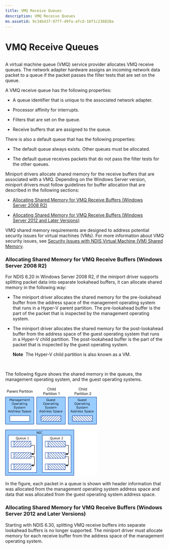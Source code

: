 ```yaml
---
title: VMQ Receive Queues
description: VMQ Receive Queues
ms.assetid: 9c34b437-97f7-49fa-afcd-16f1c238828a
---
```


# VMQ Receive Queues


## <a href="" id="ddk-virtual-machine-queue-overview-nr"></a>


A virtual machine queue (VMQ) service provider allocates VMQ receive queues. The network adapter hardware assigns an incoming network data packet to a queue if the packet passes the filter tests that are set on the queue.

A VMQ receive queue has the following properties:

-   A queue identifier that is unique to the associated network adapter.

-   Processor affinity for interrupts.

-   Filters that are set on the queue.

-   Receive buffers that are assigned to the queue.

There is also a default queue that has the following properties:

-   The default queue always exists. Other queues must be allocated.

-   The default queue receives packets that do not pass the filter tests for the other queues.

Miniport drivers allocate shared memory for the receive buffers that are associated with a VMQ. Depending on the Windows Server version, miniport drivers must follow guidelines for buffer allocation that are described in the following sections:

-   [Allocating Shared Memory for VMQ Receive Buffers (Windows Server 2008 R2)](#windows7)

-   [Allocating Shared Memory for VMQ Receive Buffers (Windows Server 2012 and Later Versions)](#windows8)

VMQ shared memory requirements are designed to address potential security issues for virtual machines (VMs). For more information about VMQ security issues, see [Security Issues with NDIS Virtual Machine (VM) Shared Memory](security-issues-with-ndis-virtual-machine--vm--shared-memory.md).

### <a href="" id="windows7"></a>Allocating Shared Memory for VMQ Receive Buffers (Windows Server 2008 R2)

For NDIS 6.20 in Windows Server 2008 R2, if the miniport driver supports splitting packet data into separate lookahead buffers, it can allocate shared memory in the following way:

-   The miniport driver allocates the shared memory for the pre-lookahead buffer from the address space of the management operating system that runs in a Hyper-V parent partition. The pre-lookahead buffer is the part of the packet that is inspected by the management operating system.

-   The miniport driver allocates the shared memory for the post-lookahead buffer from the address space of the guest operating system that runs in a Hyper-V child partition. The post-lookahead buffer is the part of the packet that is inspected by the guest operating system.

    **Note**  The Hyper-V child partition is also known as a VM.

     

The following figure shows the shared memory in the queues, the management operating system, and the guest operating systems.

![diagram illustrating the shared memory in the queues, the management operating system partition, and the vm partitions](images/vmqaddress.png)

In the figure, each packet in a queue is shown with header information that was allocated from the management operating system address space and data that was allocated from the guest operating system address space.

### <a href="" id="windows8"></a>Allocating Shared Memory for VMQ Receive Buffers (Windows Server 2012 and Later Versions)

Starting with NDIS 6.30, splitting VMQ receive buffers into separate lookahead buffers is no longer supported. The miniport driver must allocate memory for each receive buffer from the address space of the management operating system.

 

 





